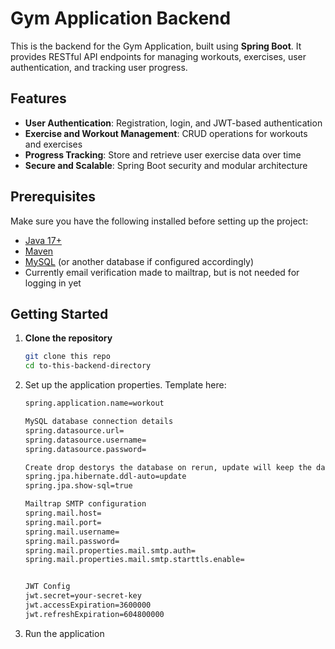 # Gym Application Backend

This is the backend for the Gym Application, built using **Spring Boot**. It provides RESTful API endpoints for managing workouts, exercises, user authentication, and tracking user progress. 

## Features
- **User Authentication**: Registration, login, and JWT-based authentication
- **Exercise and Workout Management**: CRUD operations for workouts and exercises
- **Progress Tracking**: Store and retrieve user exercise data over time
- **Secure and Scalable**: Spring Boot security and modular architecture

## Prerequisites
Make sure you have the following installed before setting up the project:
- [Java 17+](https://www.oracle.com/java/technologies/javase-jdk17-downloads.html)
- [Maven](https://maven.apache.org/)
- [MySQL](https://www.mysql.com/) (or another database if configured accordingly)
- Currently email verification made to mailtrap, but is not needed for logging in yet

## Getting Started

1. **Clone the repository**
   ```bash
   git clone this repo
   cd to-this-backend-directory
2. Set up the application properties. Template here:
   ```bash
   spring.application.name=workout
   
   MySQL database connection details
   spring.datasource.url=
   spring.datasource.username=
   spring.datasource.password=
   
   Create drop destorys the database on rerun, update will keep the data
   spring.jpa.hibernate.ddl-auto=update
   spring.jpa.show-sql=true
   
   Mailtrap SMTP configuration
   spring.mail.host=
   spring.mail.port=
   spring.mail.username=
   spring.mail.password=
   spring.mail.properties.mail.smtp.auth=
   spring.mail.properties.mail.smtp.starttls.enable=
   
   
   JWT Config
   jwt.secret=your-secret-key
   jwt.accessExpiration=3600000
   jwt.refreshExpiration=604800000
3. Run the application

